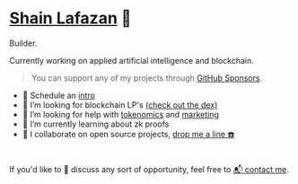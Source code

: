 # [Shain Lafazan](https://shainlafazan.com) 👋

Builder.

Currently working on applied artificial intelligence and blockchain.

> You can support any of my projects through [GitHub Sponsors](https://github.com/sponsors/srslafazan).

- 📆 Schedule an [intro](https://calendly.com/shain-lafazan/intro)
- 👀 I’m looking for blockchain LP's [(check out the dex)](https://calendly.com/shain-vtmm/30min)
- 👀 I’m looking for help with [tokenomics](https://calendly.com/shain-lafazan/intro) and [marketing](https://calendly.com/shain-lafazan/intro)
- 🌱 I’m currently learning about zk proofs
- 🤝 I collaborate on open source projects, [drop me a line ☎️](mailto:shain.codes@gmail.com)

#
If you'd like to 💬 discuss any sort of opportunity, feel free to [📬 contact me](mailto:shain.codes@gmail.com).
